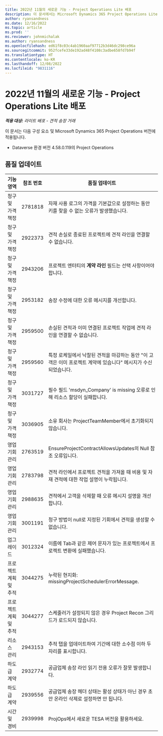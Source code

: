 ```yaml
---
title: 2022년 11월의 새로운 기능 - Project Operations Lite 배포
description: 이 문서에서는 Microsoft Dynamics 365 Project Operations Lite 배포의 2022년 11월 릴리스에서 사용할 수 있는 품질 업데이트에 대한 정보를 제공합니다.
author: ryansandness
ms.date: 12/16/2022
ms.topic: article
ms.prod: ''
ms.reviewer: johnmichalak
ms.author: ryansandness
ms.openlocfilehash: ed61f8c03c4ab1960aaf97712b3d46dc298ce96a
ms.sourcegitcommit: 952fcefe33de192ad48f4108c3adbe658fd7b94f
ms.translationtype: HT
ms.contentlocale: ko-KR
ms.lasthandoff: 12/08/2022
ms.locfileid: "9831116"
---
```

# <a name="whats-new-november-2022---project-operations-lite-deployment"></a>2022년 11월의 새로운 기능 - Project Operations Lite 배포

_**적용 대상:** 라이트 배포 - 견적 송장 거래_

이 문서는 다음 구성 요소 및 Microsoft Dynamics 365 Project Operations 버전에 적용됩니다.

- Dataverse 환경 버전 4.58.0.119의 Project Operations


## <a name="quality-updates"></a>품질 업데이트

| 기능 영역 | 참조 번호 | 품질 업데이트 |
| --- | --- | --- |
| 청구 및 가격 책정 | 2781818 | 자재 사용 로그의 가격을 기본값으로 설정하는 동안 키를 찾을 수 없는 오류가 발생했습니다. |
| 청구 및 가격 책정 | 2922373 | 견적 손실로 종료된 프로젝트에 견적 라인을 연결할 수 없습니다. |
| 청구 및 가격 책정 | 2943206 | 프로젝트 엔터티의 **계약 라인** 필드는 선택 사항이어야 합니다. |
| 청구 및 가격 책정 | 2953182 | 송장 수정에 대한 오류 메시지를 개선합니다.|
| 청구 및 가격 책정 | 2959500 | 손실된 견적과 이미 연결된 프로젝트 작업에 견적 라인을 연결할 수 없습니다.|
| 청구 및 가격 책정 | 2959560 | 특정 로케일에서 낙찰된 견적을 마감하는 동안 "이 고객은 이미 프로젝트 계약에 있습니다" 메시지가 수신되었습니다. |
| 청구 및 가격 책정 | 3031727 | 필수 필드 'msdyn_Company' is missing 오류로 인해 리소스 할당이 실패합니다. |
| 청구 및 가격 책정 | 3036905 | 소유 회사는 ProjectTeamMember에서 초기화되지 않습니다. |
| 영업 기회 관리 | 2763519 | EnsureProjectContractAllowsUpdates의 Null 참조 오류입니다. |
| 영업 기회 관리 | 2783798 | 견적 라인에서 프로젝트 견적을 가져올 때 비용 및 자재 견적에 대한 작업 설명이 누락됩니다.|
| 영업 기회 관리 | 2988635 | 견적에서 고객을 삭제할 때 오류 메시지 설명을 개선합니다. |
| 영업 기회 관리 | 3001191 | 청구 방법이 null로 지정된 기회에서 견적을 생성할 수 없습니다. |
| 업그레이드 | 3012324 | 이름에 Tab과 같은 제어 문자가 있는 프로젝트에서 프로젝트 변환에 실패했습니다. || 프로젝트 계획 및 추적 | 2790384 | Pending OperationSet 시간 제한이 너무 짧습니다. |
| 프로젝트 계획 및 추적 | 3044275 | 누락된 현지화: missingProjectSchedulerErrorMessage. |
| 프로젝트 계획 및 추적 | 3044277 | 스케줄러가 설정되지 않은 경우 Project Recon 그리드가 로드되지 않습니다.|
| 리소스 관리 | 2943153 | 추적 탭을 업데이트하여 기간에 대한 소수점 이하 두 자리를 표시합니다.|
| 하도급 계약 | 2932774 | 공급업체 송장 라인 읽기 전용 오류가 잘못 발생합니다. |
| 하도급 계약 | 2939556 | 공급업체 송장 헤더 상태는 활성 상태가 아닌 경우 초안 온라인 삭제로 설정하면 안 됩니다. |
| 시간 및 경비 | 2939998 | ProjOps에서 새로운 TESA 버전을 활용하세요. |
